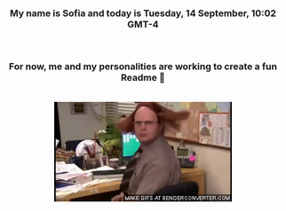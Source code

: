 


<div align="center">
<h3 >My name is Sofia and today is Tuesday, 14 September, 10:02 GMT-4</h3><br>
<h3 >For now, me and my personalities are working to create a fun Readme 👋
</h3><br>
<img src='img/dwight.gif' alt='working...'/>
</div>
